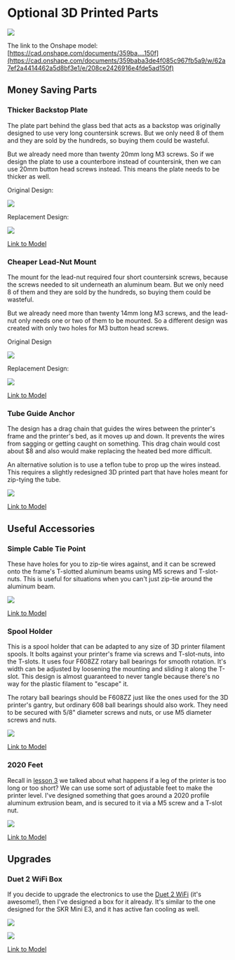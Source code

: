 # Optional 3D Printed Parts

![](../images/optionalparts.png)

The link to the Onshape model: [https://cad.onshape.com/documents/359ba....150f](https://cad.onshape.com/documents/359baba3de4f085c967fb5a9/w/62a7ef2a4414462a5d8bf3e1/e/208ce2426916e4fde5ad150f)

## Money Saving Parts

### Thicker Backstop Plate

The plate part behind the glass bed that acts as a backstop was originally designed to use very long countersink screws. But we only need 8 of them and they are sold by the hundreds, so buying them could be wasteful.

But we already need more than twenty 20mm long M3 screws. So if we design the plate to use a counterbore instead of countersink, then we can use 20mm button head screws instead. This means the plate needs to be thicker as well.

Original Design:

![](../images/lesson6/backstopplate.png)

Replacement Design:

![](../images/other/thickerbackstopplate.png)

[Link to Model](https://cad.onshape.com/documents/359baba3de4f085c967fb5a9/w/62a7ef2a4414462a5d8bf3e1/e/8911b402051f506c826f07ff)

### Cheaper Lead-Nut Mount

The mount for the lead-nut required four short countersink screws, because the screws needed to sit underneath an aluminum beam. But we only need 8 of them and they are sold by the hundreds, so buying them could be wasteful.

But we already need more than twenty 14mm long M3 screws, and the lead-nut only needs one or two of them to be mounted. So a different design was created with only two holes for M3 button head screws.

Original Design

![](../images/other/cheaperleadnutmountoriginal.png)

Replacement Design:

![](../images/other/cheaperleadnutmount.png)

[Link to Model](https://cad.onshape.com/documents/359baba3de4f085c967fb5a9/w/62a7ef2a4414462a5d8bf3e1/e/7b49229f1095a7f50965be98)

### Tube Guide Anchor

The design has a drag chain that guides the wires between the printer's frame and the printer's bed, as it moves up and down. It prevents the wires from sagging or getting caught on something. This drag chain would cost about $8 and also would make replacing the heated bed more difficult.

An alternative solution is to use a teflon tube to prop up the wires instead. This requires a slightly redesigned 3D printed part that have holes meant for zip-tying the tube.

![](../images/other/verttubeanchor.png)

[Link to Model](https://cad.onshape.com/documents/359baba3de4f085c967fb5a9/w/62a7ef2a4414462a5d8bf3e1/e/879e7d80929449cf28acd3bf)

## Useful Accessories

### Simple Cable Tie Point

These have holes for you to zip-tie wires against, and it can be screwed onto the frame's T-slotted aluminum beams using M5 screws and T-slot-nuts. This is useful for situations when you can't just zip-tie around the aluminum beam.

![](../images/other/cabletiepoint.png)

[Link to Model](https://cad.onshape.com/documents/359baba3de4f085c967fb5a9/w/62a7ef2a4414462a5d8bf3e1/e/6fec5bcb797834af2d18ee43)

### Spool Holder

This is a spool holder that can be adapted to any size of 3D printer filament spools. It bolts against your printer's frame via screws and T-slot-nuts, into the T-slots. It uses four F608ZZ rotary ball bearings for smooth rotation. It's width can be adjusted by loosening the mounting and sliding it along the T-slot. This design is almost guaranteed to never tangle because there's no way for the plastic filament to "escape" it.

The rotary ball bearings should be F608ZZ just like the ones used for the 3D printer's gantry, but ordinary 608 ball bearings should also work. They need to be secured with 5/8" diameter screws and nuts, or use M5 diameter screws and nuts.

![](../images/other/spoolholder.png)

[Link to Model](https://cad.onshape.com/documents/359baba3de4f085c967fb5a9/w/62a7ef2a4414462a5d8bf3e1/e/e6f8eff31be62feb446cee75)

### 2020 Feet

Recall in [lesson 3](lesson3) we talked about what happens if a leg of the printer is too long or too short? We can use some sort of adjustable feet to make the printer level. I've designed something that goes around a 2020 profile aluminum extrusion beam, and is secured to it via a M5 screw and a T-slot nut.

![](../images/other/3dprinted2020feet.png)

[Link to Model](https://cad.onshape.com/documents/359baba3de4f085c967fb5a9/w/62a7ef2a4414462a5d8bf3e1/e/ffe99086e5938267dbd1d906)

## Upgrades

### Duet 2 WiFi Box

If you decide to upgrade the electronics to use the [Duet 2 WiFi](https://www.duet3d.com/DuetWifi) (it's awesome!), then I've designed a box for it already. It's similar to the one designed for the SKR Mini E3, and it has active fan cooling as well.

![](../images/other/duet2wifi.png)

![](../images/other/duet2wifibox.png)

[Link to Model](https://cad.onshape.com/documents/359baba3de4f085c967fb5a9/w/62a7ef2a4414462a5d8bf3e1/e/35f45c13ed91fded48469511)
